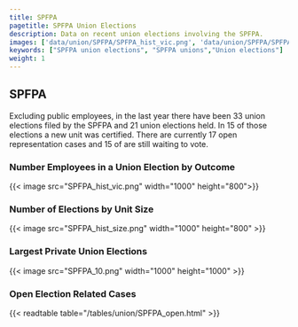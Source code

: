 ```yaml
---
title: SPFPA
pagetitle: SPFPA Union Elections
description: Data on recent union elections involving the SPFPA.
images: ['data/union/SPFPA/SPFPA_hist_vic.png', 'data/union/SPFPA/SPFPA_hist_size.png', 'data/union/SPFPA/SPFPA_10.png']
keywords: ["SPFPA union elections", "SPFPA unions","Union elections"]
weight: 1
---
```

##  SPFPA

Excluding public employees, in the last year there have been 33 union elections filed by the SPFPA and 21 union elections held. In 15 of those elections a new unit was certified. There are currently 17 open representation cases and 15 of are still waiting to vote.

### Number Employees in a Union Election by Outcome
{{< image src="SPFPA_hist_vic.png" width="1000" height="800">}}

### Number of Elections by Unit Size
{{< image src="SPFPA_hist_size.png" width="1000" height="800" >}}

### Largest Private Union Elections
{{< image src="SPFPA_10.png" width="1000" height="1000"  >}}

### Open Election Related Cases
{{< readtable table="/tables/union/SPFPA_open.html" >}}

